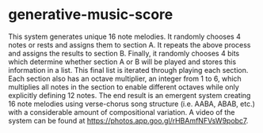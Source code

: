 # generative-music-score
This system generates unique 16 note melodies. It randomly chooses 4 notes or rests and assigns them to section A. It repeats the above process and assigns the results to section B. Finally, it randomly chooses 4 bits which determine whether section A or B will be played and stores this information in a list. This final list is iterated through playing each section. Each section also has an octave multiplier, an integer from 1 to 6, which multiplies all notes in the section to enable different octaves while only explicitly defining 12 notes. The end result is an emergent system creating 16 note melodies using verse-chorus song structure (i.e. AABA, ABAB, etc.) with a considerable amount of compositional variation. A video of the system can be found at https://photos.app.goo.gl/rHBAmfNFVsW9pobc7.
